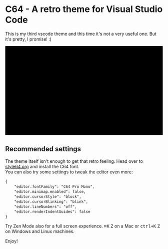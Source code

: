 # C64 - A retro theme for Visual Studio Code

This is my third vscode theme and this time it's not a very useful one. But it's pretty, I promise! :)

[![Demo](https://raw.githubusercontent.com/perragnar/c64/master/images/demo.gif)](https://youtu.be/Fgt48kJyhIk)

## Recommended settings

The theme itself isn't enough to get that retro feeling. Head over to [style64.org](http://style64.org/c64-truetype) and install the C64 font.  
You can also try some settings to tweak the editor even more:

```
{
    "editor.fontFamily": "C64 Pro Mono",
    "editor.minimap.enabled": false,
    "editor.cursorStyle": "block",
    "editor.cursorBlinking": "blink",
    "editor.lineNumbers": "off",
    "editor.renderIndentGuides": false
}
```

Try Zen Mode also for a full screen experience. <kbd>⌘K</kbd> <kbd>Z</kbd> on a Mac or <kbd>ctrl+K</kbd> <kbd>Z</kbd> on Windows and Linux machines.

Enjoy!
